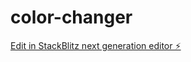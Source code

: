 # color-changer

[Edit in StackBlitz next generation editor ⚡️](https://stackblitz.com/~/github.com/VrmaRahul007/color-changer)